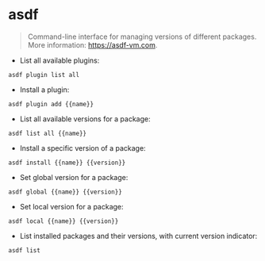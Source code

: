 # asdf

> Command-line interface for managing versions of different packages.
> More information: <https://asdf-vm.com>.

- List all available plugins:

`asdf plugin list all`

- Install a plugin:

`asdf plugin add {{name}}`

- List all available versions for a package:

`asdf list all {{name}}`

- Install a specific version of a package:

`asdf install {{name}} {{version}}`

- Set global version for a package:

`asdf global {{name}} {{version}}`

- Set local version for a package:

`asdf local {{name}} {{version}}`

- List installed packages and their versions, with current version indicator:

`asdf list`
